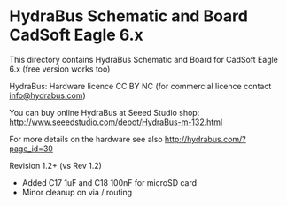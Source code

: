 HydraBus Schematic and Board CadSoft Eagle 6.x
========

This directory contains HydraBus Schematic and Board for CadSoft Eagle 6.x (free version works too)

HydraBus: Hardware licence CC BY NC (for commercial licence contact info@hydrabus.com)

You can buy online HydraBus at Seeed Studio shop: 
http://www.seeedstudio.com/depot/HydraBus-m-132.html

For more details on the hardware see also http://hydrabus.com/?page_id=30

Revision 1.2+ (vs Rev 1.2)
- Added C17 1uF and C18 100nF for microSD card
- Minor cleanup on via / routing
